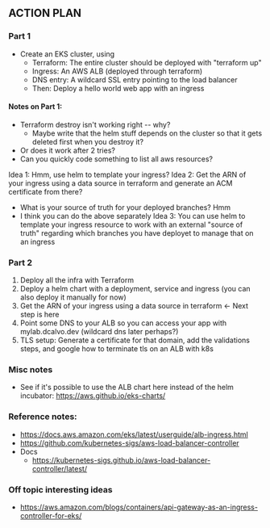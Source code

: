 ## ACTION PLAN
### Part 1
- Create an EKS cluster, using
    - Terraform: The entire cluster should be deployed with "terraform up"
    - Ingress: An AWS ALB (deployed through terraform)
    - DNS entry: A wildcard SSL entry pointing to the load balancer
    - Then: Deploy a hello world web app with an ingress

#### Notes on Part 1:
- Terraform destroy isn't working right -- why?
    - Maybe write that the helm stuff depends on the cluster so that it gets deleted first when you destroy it?
- Or does it work after 2 tries?
- Can you quickly code something to list all aws resources?

Idea 1: Hmm, use helm to template your ingress?
Idea 2: Get the ARN of your ingress using a data source in terraform and generate an ACM certificate from there?
- What is your source of truth for your deployed branches? Hmm
- I think you can do the above separately
Idea 3: You can use helm to template your ingress resource to work with an external "source of truth" regarding which branches you have deployet to manage that on an ingress

### Part 2
1. Deploy all the infra with Terraform
2. Deploy a helm chart with a deployment, service and ingress (you can also deploy it manually for now)
3. Get the ARN of your ingress using a data source in terraform  <- Next step is here
4. Point some DNS to your ALB so you can access your app with mylab.dcalvo.dev (wildcard dns later perhaps?)
5. TLS setup: Generate a certificate for that domain, add the validations steps, and google how to terminate tls on an ALB with k8s

### Misc notes
- See if it's possible to use the ALB chart here instead of the helm incubator: https://aws.github.io/eks-charts/

### Reference notes:
- https://docs.aws.amazon.com/eks/latest/userguide/alb-ingress.html
- https://github.com/kubernetes-sigs/aws-load-balancer-controller
- Docs
    - https://kubernetes-sigs.github.io/aws-load-balancer-controller/latest/


### Off topic interesting ideas
- https://aws.amazon.com/blogs/containers/api-gateway-as-an-ingress-controller-for-eks/
